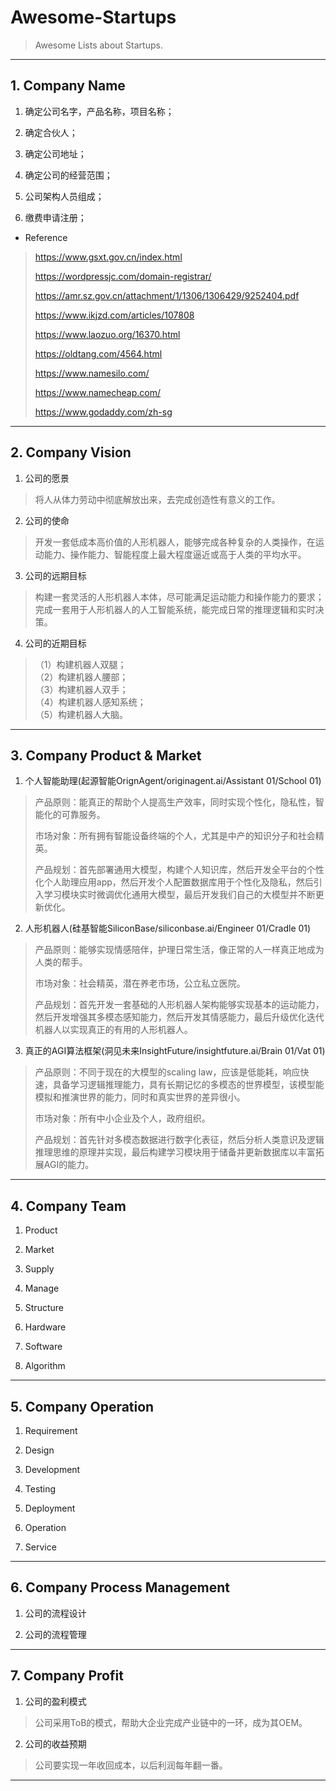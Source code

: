 # Awesome-Startups

> Awesome Lists about Startups.

---

## 1. Company Name

1. 确定公司名字，产品名称，项目名称；

2. 确定合伙人；

3. 确定公司地址；

4. 确定公司的经营范围；

5. 公司架构人员组成；

6. 缴费申请注册；

- Reference
> https://www.gsxt.gov.cn/index.html
> 
> https://wordpressjc.com/domain-registrar/
> 
> https://amr.sz.gov.cn/attachment/1/1306/1306429/9252404.pdf
> 
> https://www.ikjzd.com/articles/107808
> 
> https://www.laozuo.org/16370.html
> 
> https://oldtang.com/4564.html
> 
> https://www.namesilo.com/
> 
> https://www.namecheap.com/
> 
> https://www.godaddy.com/zh-sg

---

## 2. Company Vision

1. 公司的愿景
> 将人从体力劳动中彻底解放出来，去完成创造性有意义的工作。

2. 公司的使命
> 开发一套低成本高价值的人形机器人，能够完成各种复杂的人类操作，在运动能力、操作能力、智能程度上最大程度逼近或高于人类的平均水平。

3. 公司的远期目标
> 构建一套灵活的人形机器人本体，尽可能满足运动能力和操作能力的要求；完成一套用于人形机器人的人工智能系统，能完成日常的推理逻辑和实时决策。

4. 公司的近期目标
> （1）构建机器人双腿；<br>
> （2）构建机器人腰部；<br>
> （3）构建机器人双手；<br>
> （4）构建机器人感知系统；<br>
> （5）构建机器人大脑。<br>

---

## 3. Company Product & Market

1. 个人智能助理(起源智能OrignAgent/originagent.ai/Assistant 01/School 01)
> 产品原则：能真正的帮助个人提高生产效率，同时实现个性化，隐私性，智能化的可靠服务。
> 
> 市场对象：所有拥有智能设备终端的个人，尤其是中产的知识分子和社会精英。
> 
> 产品规划：首先部署通用大模型，构建个人知识库，然后开发全平台的个性化个人助理应用app，然后开发个人配置数据库用于个性化及隐私，然后引入学习模块实时微调优化通用大模型，最后开发我们自己的大模型并不断更新优化。

2. 人形机器人(硅基智能SiliconBase/siliconbase.ai/Engineer 01/Cradle 01)
> 产品原则：能够实现情感陪伴，护理日常生活，像正常的人一样真正地成为人类的帮手。
> 
> 市场对象：社会精英，潜在养老市场，公立私立医院。
> 
> 产品规划：首先开发一套基础的人形机器人架构能够实现基本的运动能力，然后开发增强其多模态感知能力，然后开发其情感能力，最后升级优化迭代机器人以实现真正的有用的人形机器人。

3. 真正的AGI算法框架(洞见未来InsightFuture/insightfuture.ai/Brain 01/Vat 01)
> 产品原则：不同于现在的大模型的scaling law，应该是低能耗，响应快速，具备学习逻辑推理能力，具有长期记忆的多模态的世界模型，该模型能模拟和推演世界的能力，同时和真实世界的差异很小。
> 
> 市场对象：所有中小企业及个人，政府组织。
> 
> 产品规划：首先针对多模态数据进行数字化表征，然后分析人类意识及逻辑推理思维的原理并实现，最后构建学习模块用于储备并更新数据库以丰富拓展AGI的能力。

---

## 4. Company Team

1. Product

2. Market

3. Supply

4. Manage

5. Structure

6. Hardware

7. Software

8. Algorithm

---

## 5. Company Operation

1. Requirement

2. Design

3. Development

4. Testing

5. Deployment

6. Operation

7. Service

---

## 6. Company Process Management

1. 公司的流程设计

2. 公司的流程管理

---

## 7. Company Profit

1. 公司的盈利模式
> 公司采用ToB的模式，帮助大企业完成产业链中的一环，成为其OEM。

2. 公司的收益预期
> 公司要实现一年收回成本，以后利润每年翻一番。

---

